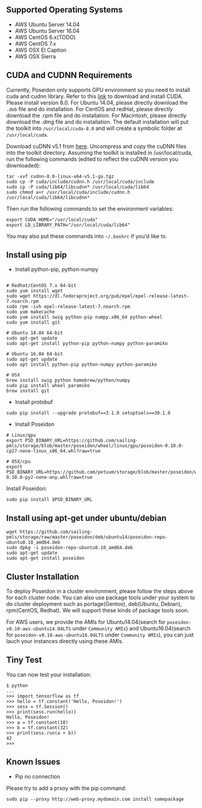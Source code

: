 ## Supported Operating Systems
  - AWS Ubuntu Server 14.04
  - AWS Ubuntu Server 16.04
  - AWS CentOS 6.x(TODO)
  - AWS CentOS 7.x
  - AWS OSX EI Caption
  - AWS OSX Sierra


## CUDA and CUDNN Requirements

Currently, Poseidon only supports GPU environment so you need to install cuda and cudnn library. Refer to this [link](https://developer.nvidia.com/cuda-downloads) to download and install CUDA. Please install version 8.0. For Ubuntu 14.04, please directly download the `.deb` file and do installation. For CentOS and redHat, please directly download the  .rpm file and do installation. For Macintosh, please directly download the .dmg file and do installation. The default installation will put the toolkit into `/usr/local/cuda-8.0` and will create a symbolic folder at `/usr/local/cuda`.

Download cuDNN v5.1 from [here](https://developer.nvidia.com/cudnn). Uncompress and copy the cuDNN files into the toolkit directory. Assuming the toolkit is installed in /usr/local/cuda, run the following commands (edited to reflect the cuDNN version you downloaded):
```
tar -xvf cudnn-8.0-linux-x64-v5.1-ga.tgz
sudo cp -P cuda/include/cudnn.h /usr/local/cuda/include
sudo cp -P cuda/lib64/libcudnn* /usr/local/cuda/lib64
sudo chmod a+r /usr/local/cuda/include/cudnn.h /usr/local/cuda/lib64/libcudnn*
```

Then run the following commands to set the environment variables:
```
export CUDA_HOME="/usr/local/cuda"
export LD_LIBRARY_PATH="/usr/local/cuda/lib64"
```
You may also put these commands into `~/.bashrc` if you'd like to.

## Install using pip
- Install python-pip, python-numpy
```

# Redhat/CentOS 7.x 64-bit
sudo yum install wget
sudo wget https://dl.fedoraproject.org/pub/epel/epel-release-latest-7.noarch.rpm
sudo rpm -ivh epel-release-latest-7.noarch.rpm
sudo yum makecache
sudo yum install swig python-pip numpy.x86_64 python-wheel
sudo yum install git

# Ubuntu 14.04 64-bit
sudo apt-get update
sudo apt-get install python-pip python-numpy python-paramiko

# Ubuntu 16.04 64-bit
sudo apt-get update
sudo apt install python-pip python-numpy python-paramiko

# OSX
brew install swig python homebrew/python/numpy
sudo pip install wheel paramiko
brew install git
```

- Install protobuf
```
sudo pip install --upgrade protobuf==3.1.0 setuptools==30.1.0
```

- Install Poseidon
```
# Linux/gpu
export PSD_BINARY_URL=https://github.com/sailing-pmls/storage/blob/master/poseidon/wheel/linux/gpu/poseidon-0.10.0-cp27-none-linux_x86_64.whl?raw=true

# OSX/cpu
export PSD_BINARY_URL=https://github.com/petuum/storage/blob/master/poseidon/wheel/mac/cpu/poseidon-0.10.0-py2-none-any.whl?raw=true
```

Install Poseidon:
```
sudo pip install $PSD_BINARY_URL
```

## Install using apt-get under ubuntu/debian
```
wget https://github.com/sailing-pmls/storage/raw/master/poseidon/deb/ubuntu14/poseidon-repo-ubuntu0.10_amd64.deb
sudo dpkg -i poseidon-repo-ubuntu0.10_amd64.deb
sudo apt-get update
sudo apt-get install poseidon
```

## Cluster Installation
To deploy Poseidon in a cluster environment, please follow the steps above for each cluster node. You can also use package tools under your system to do cluster deployment such as portage(Gentoo), deb(Ubuntu, Debian), rpm(CentOS, Redhat). We will support these kinds of package tools soon.

For AWS users, we provide the AMIs for Ubuntu14.04(search for `poseidon-v0.10-aws-ubuntu14.04LTS` under `Community AMIs`) and Ubuntu16.04(search for `poseidon-v0.10-aws-ubuntu16.04LTS` under `Community AMIs`), you can just lauch your instances directly using these AMIs.

## Tiny Test
You can now test your installation:
```
$ python
...
>>> import tensorflow as tf
>>> hello = tf.constant('Hello, Poseidon!')
>>> sess = tf.Session()
>>> print(sess.run(hello))
Hello, Poseidon!
>>> a = tf.constant(10)
>>> b = tf.constant(32)
>>> print(sess.run(a + b))
42
>>>
```

## Known Issues

- Pip no connection

Please try to add a prxoy with the pip command:
```
sudo pip --proxy http://web-proxy.mydomain.com install somepackage
```
